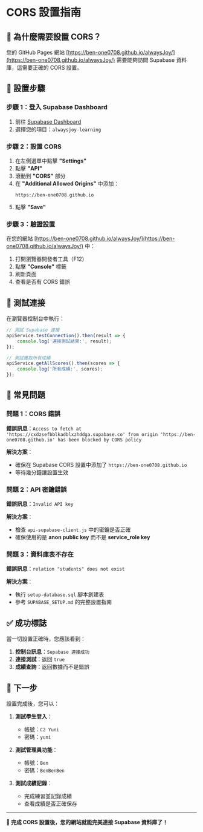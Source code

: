 # CORS 設置指南

## 🎯 為什麼需要設置 CORS？

您的 GitHub Pages 網站 [https://ben-one0708.github.io/alwaysJoy/](https://ben-one0708.github.io/alwaysJoy/) 需要能夠訪問 Supabase 資料庫，這需要正確的 CORS 設置。

## 🚀 設置步驟

### 步驟 1：登入 Supabase Dashboard

1. 前往 [Supabase Dashboard](https://supabase.com/dashboard)
2. 選擇您的項目：`alwaysjoy-learning`

### 步驟 2：設置 CORS

1. 在左側選單中點擊 **"Settings"**
2. 點擊 **"API"**
3. 滾動到 **"CORS"** 部分
4. 在 **"Additional Allowed Origins"** 中添加：
   ```
   https://ben-one0708.github.io
   ```
5. 點擊 **"Save"**

### 步驟 3：驗證設置

在您的網站 [https://ben-one0708.github.io/alwaysJoy/](https://ben-one0708.github.io/alwaysJoy/) 中：

1. 打開瀏覽器開發者工具（F12）
2. 點擊 **"Console"** 標籤
3. 刷新頁面
4. 查看是否有 CORS 錯誤

## 🔧 測試連接

在瀏覽器控制台中執行：

```javascript
// 測試 Supabase 連接
apiService.testConnection().then(result => {
    console.log('連接測試結果:', result);
});

// 測試獲取所有成績
apiService.getAllScores().then(scores => {
    console.log('所有成績:', scores);
});
```

## 🚨 常見問題

### 問題 1：CORS 錯誤
**錯誤訊息**：`Access to fetch at 'https://cxdzsefbblkadblxzhddga.supabase.co' from origin 'https://ben-one0708.github.io' has been blocked by CORS policy`

**解決方案**：
- 確保在 Supabase CORS 設置中添加了 `https://ben-one0708.github.io`
- 等待幾分鐘讓設置生效

### 問題 2：API 密鑰錯誤
**錯誤訊息**：`Invalid API key`

**解決方案**：
- 檢查 `api-supabase-client.js` 中的密鑰是否正確
- 確保使用的是 **anon public key** 而不是 **service_role key**

### 問題 3：資料庫表不存在
**錯誤訊息**：`relation "students" does not exist`

**解決方案**：
- 執行 `setup-database.sql` 腳本創建表
- 參考 `SUPABASE_SETUP.md` 的完整設置指南

## ✅ 成功標誌

當一切設置正確時，您應該看到：

1. **控制台訊息**：`Supabase 連接成功`
2. **連接測試**：返回 `true`
3. **成績查詢**：返回數據而不是錯誤

## 🎯 下一步

設置完成後，您可以：

1. **測試學生登入**：
   - 帳號：`C2 Yuni`
   - 密碼：`yuni`

2. **測試管理員功能**：
   - 帳號：`Ben`
   - 密碼：`BenBenBen`

3. **測試成績記錄**：
   - 完成練習並記錄成績
   - 查看成績是否正確保存

---

**🎉 完成 CORS 設置後，您的網站就能完美連接 Supabase 資料庫了！**
